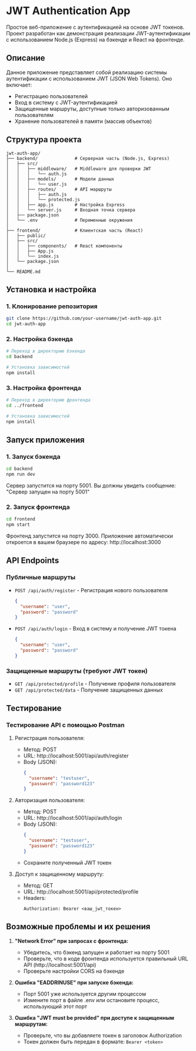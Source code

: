 # JWT Authentication App

Простое веб-приложение с аутентификацией на основе JWT токенов. Проект разработан как демонстрация реализации JWT-аутентификации с использованием Node.js (Express) на бэкенде и React на фронтенде.

## Описание

Данное приложение представляет собой реализацию системы аутентификации с использованием JWT (JSON Web Tokens). Оно включает:

- Регистрацию пользователей
- Вход в систему с JWT-аутентификацией
- Защищенные маршруты, доступные только авторизованным пользователям
- Хранение пользователей в памяти (массив объектов)

## Структура проекта

```
jwt-auth-app/
├── backend/              # Серверная часть (Node.js, Express)
│   ├── src/
│   │   ├── middleware/   # Middleware для проверки JWT
│   │   │   └── auth.js
│   │   ├── models/       # Модели данных
│   │   │   └── user.js
│   │   ├── routes/       # API маршруты
│   │   │   ├── auth.js
│   │   │   └── protected.js
│   │   ├── app.js        # Настройка Express
│   │   └── server.js     # Входная точка сервера
│   ├── package.json
│   └── .env              # Переменные окружения
│
├── frontend/             # Клиентская часть (React)
│   ├── public/
│   ├── src/
│   │   ├── components/   # React компоненты
│   │   ├── App.js
│   │   └── index.js
│   └── package.json
│
└── README.md
```

## Установка и настройка

### 1. Клонирование репозитория

```bash
git clone https://github.com/your-username/jwt-auth-app.git
cd jwt-auth-app
```

### 2. Настройка бэкенда

```bash
# Переход в директорию бэкенда
cd backend

# Установка зависимостей
npm install
```

### 3. Настройка фронтенда

```bash
# Переход в директорию фронтенда
cd ../frontend

# Установка зависимостей
npm install
```

## Запуск приложения

### 1. Запуск бэкенда

```bash
cd backend
npm run dev
```

Сервер запустится на порту 5001. Вы должны увидеть сообщение: "Сервер запущен на порту 5001"

### 2. Запуск фронтенда

```bash
cd frontend
npm start
```

Фронтенд запустится на порту 3000. Приложение автоматически откроется в вашем браузере по адресу: http://localhost:3000

## API Endpoints

### Публичные маршруты

- `POST /api/auth/register` - Регистрация нового пользователя
  ```json
  {
    "username": "user",
    "password": "password"
  }
  ```

- `POST /api/auth/login` - Вход в систему и получение JWT токена
  ```json
  {
    "username": "user",
    "password": "password"
  }
  ```

### Защищенные маршруты (требуют JWT токен)

- `GET /api/protected/profile` - Получение профиля пользователя
- `GET /api/protected/data` - Получение защищенных данных

## Тестирование

### Тестирование API с помощью Postman

1. Регистрация пользователя:
   - Метод: POST
   - URL: http://localhost:5001/api/auth/register
   - Body (JSON):
     ```json
     {
       "username": "testuser",
       "password": "password123"
     }
     ```

2. Авторизация пользователя:
   - Метод: POST
   - URL: http://localhost:5001/api/auth/login
   - Body (JSON):
     ```json
     {
       "username": "testuser",
       "password": "password123"
     }
     ```
   - Сохраните полученный JWT токен

3. Доступ к защищенному маршруту:
   - Метод: GET
   - URL: http://localhost:5001/api/protected/profile
   - Headers:
     ```
     Authorization: Bearer <ваш_jwt_токен>
     ```

## Возможные проблемы и их решения

1. **"Network Error" при запросах с фронтенда:**
   - Убедитесь, что бэкенд запущен и работает на порту 5001
   - Проверьте, что в коде фронтенда используется правильный URL API (http://localhost:5001/api)
   - Проверьте настройки CORS на бэкенде

2. **Ошибка "EADDRINUSE" при запуске бэкенда:**
   - Порт 5001 уже используется другим процессом
   - Измените порт в файле .env или остановите процесс, использующий этот порт

3. **Ошибка "JWT must be provided" при доступе к защищенным маршрутам:**
   - Проверьте, что вы добавляете токен в заголовок Authorization
   - Токен должен быть передан в формате: `Bearer <token>`
